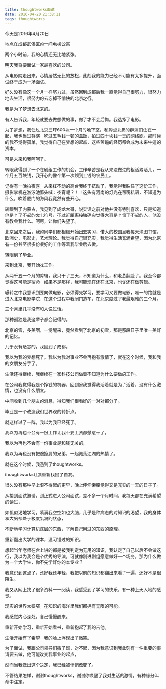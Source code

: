 ```yaml
---
title: thoughtworks面试
date: 2016-04-20 21:38:11
tags: thoughtworks
---
```

今天是2016年4月20日

地点在成都武侯区的一间电梯公寓
<!-- more -->
两个小时前，我的心情还无比地紧张。

明天我将要面试一家最喜欢的公司。

从电影院走出来，心情居然无比的放松，此刻我的能力已经不可能有太多提升，面试终于成为一场面试。

好久没有像这一个月一样努力过，虽然回到成都后我一直觉得自己很努力，很努力地去生活，很努力的去忘掉不愉快的北京之行。

我是为了梦想去北京的。

有人告诉我，年轻就要去做想做的事，做了才不会后悔。我选择了电影。

为了梦想，我住过北京三环600块一个月的地下室，和蹲点北影的群演们住在一起，我也当过群演，吃过五毛钱一顿的盒饭，拍过四十块钱一天的网络剧。那时候的我不觉得孤单，我觉得自己在梦想的起点，这些苦逼的经历都会成为未来牛逼的资本。

可是未来和我呵呵了。

转眼我得到了一个在剧组工作的机会，工作辛苦是我从来没做过的粗活累活儿，一个月五百块钱，我开心的像个第一次领到工钱的农民工。

记得有一晚拍夜喜，从来扛不动的高台我终于抗动了，我觉得我胜任了这份工作，摄影掌机在游泳池那头喊：夜宵呢？！！这头有河南的灯光在窃窃私语，不知道为什么，吹着厦门的海风我竟然有些开心。

转眼到了内蒙古，我见到了成龙大哥，说实话之前对他并没有特别喜欢，只是知道他是个了不起的文化符号，不过近距离接触确实觉得大哥是个很了不起的人，他没有教会我什么。呵呵，让你们失望了。

北京回来之后，我的同学们都相继开始出去实习，偌大的校园里我每天泡图书馆，欧洲史，电影史，艺术理论。我觉得自己很充实，我觉得生活充满希望，因为北京有一份甚至很多份很好的工作等着我毕业后去做。

转眼到了毕业。

来到北京，我开始找工作。

从两千五一个月的剪辑，我只干了三天，不知道为什么，和老总翻脸了。我至今都觉得这可能是宿命，如果不是那样，我可能现在还在北京，也许还在做剪辑。

辗转之中我意识到要向做电影，必须得先学习，要学习又要做电影，唯一的路就是进入北京电影学院，在这个过程中我闭门造车，在北京度过了我最艰难的三个月。

三个月里几乎没有和人说过话。

那种孤独是我这辈子都会记得的。

北京的雪，多美啊。一觉醒来，竟然看到了北京的初雪，那是那段日子里唯一美好的记忆。

几乎没有悬念的，我回到了成都。

我以为我的梦想死了。我以为我对事业不会再抱有激情了，就在这个时候，我和我的女朋友分手了。

生活还得继续，我继续在一家科技公司做着不知道为什么要做的工作。

在公司我觉得我是个挣钱的机器，回到家我觉得我活着就是为了活着，没有什么激情，也没有什么朋友。

中间收到几个朋友的消息，得知我们很看好的一对对都分了。

毕业是一个改造我们世界观的转折点。

就这样过了一阵，我以为我已经死了。

我以为再也不会有一份工作让我不要工资都愿意干了，

我以为再也不会有一份事业是和钱无关的，

我以为再也没有把碗擦肩的兄弟，一起闯荡江湖的热情了。

就在这个时候，我遇到了thoughtworks。

thoughtworks让我重新找回了自我。

很久没有那种早上恨不得起的更早，晚上伸伸懒腰觉得又是充实的一天的日子了。

从接到面试邀请，到正式进入公司面试，差不多一个月时间，我每天都在充满希望的读过，

如饥似渴地学习，填满我空空如也大脑，几乎是种病态的对知识的渴望，我的身体和大脑都处于极度饥渴的状态，

不断地学习计算机底层的东西，了解自己用过的东西的原理。

重新翻出大学的课本，温习错过的知识。

想起当年老师在台上讲的都是被我判定为无用的知识，我认定了自己以后不会做这行，我以为我会是个优秀的导演，可就像刚进剧组愿意做好一个场务，那为什么做为一个大学生，你不先学好你的本专业？

我意识到这点了，还好我还年轻，我把以前的知识都翻出来看了一遍，还好不是很陌生。

我又从网上找了很多资料一一阅读，我感受到了学习的快乐，有一种上天入地的感觉。

现实的世界太狭窄，在知识的海洋里我们都拥有无限的可能。

我感觉内心深处，自己慢慢醒来。

重新开始学习，重新开始看书，重新抱起了我的吉他。

生活开始有了希望，我的脸上浮现出了微笑。

为了面试，我跟公司领导们撒了谎，对不起，因为我意识到我此刻有一件重要的事请要去做，他可能改变我事业的起点，

然而当我做出这个决定，我已经被悄悄改变了。

不管结果怎样，谢谢thoughtworks，谢谢你唤醒了我对生活的激情，有种缘分叫命中注定。